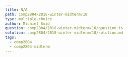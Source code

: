 ```yaml
---
title: N/A
path: comp2804/2018-winter-midterm/10
type: multiple-choice
author: Michiel Smid
question: comp2804/2018-winter-midterm/10/question.ts
solution: comp2804/2018-winter-midterm/10/solution.md
tags:
  - comp2804
  - comp2804-midterm
---
```

